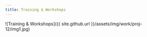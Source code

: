 ```yaml
---
title: Training & Workshops
---
```


![Training & Workshops]({{ site.github.url }}/assets/img/work/proj-12/img1.jpg)

